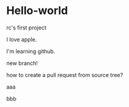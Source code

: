 Hello-world
===========

rc's first project


I love apple.

I'm learning github.

new branch!

how to create a pull request from source tree?

aaa

bbb